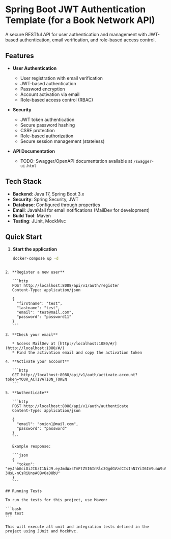 # Spring Boot JWT Authentication Template (for a Book Network API)

A secure RESTful API for user authentication and management with JWT-based authentication, email verification, and role-based access control.

## Features

- **User Authentication**
  - User registration with email verification
  - JWT-based authentication
  - Password encryption
  - Account activation via email
  - Role-based access control (RBAC)

- **Security**
  - JWT token authentication
  - Secure password hashing
  - CSRF protection
  - Role-based authorization
  - Secure session management (stateless)

- **API Documentation**
  - TODO: Swagger/OpenAPI documentation available at `/swagger-ui.html`

## Tech Stack

- **Backend**: Java 17, Spring Boot 3.x
- **Security**: Spring Security, JWT
- **Database**: Configured through properties
- **Email**: JavaMail for email notifications (MailDev for development)
- **Build Tool**: Maven
- **Testing**: JUnit, MockMvc

## Quick Start

1. **Start the application**
   ```bash
   docker-compose up -d
````

2. **Register a new user**

   ```http
   POST http://localhost:8088/api/v1/auth/register
   Content-Type: application/json

   {
     "firstname": "test",
     "lastname": "test",
     "email": "test@mail.com",
     "password": "password11"
   }
   ```

3. **Check your email**

   * Access MailDev at [http://localhost:1080/#/](http://localhost:1080/#/)
   * Find the activation email and copy the activation token

4. **Activate your account**

   ```http
   GET http://localhost:8088/api/v1/auth/activate-account?token=YOUR_ACTIVATION_TOKEN
   ```

5. **Authenticate**

   ```http
   POST http://localhost:8088/api/v1/auth/authenticate
   Content-Type: application/json

   {
     "email": "onion1@mail.com",
     "password": "password"
   }
   ```

   Example response:

   ```json
   {
     "token": "eyJhbGciOiJIUzI1NiJ9.eyJmdWxsTmFtZSI6InRlc3QgdGVzdCIsInN1YiI6Im9uaW9uMUBtYWlsLmNvbSIsImlhdCI6MTc1NzQzOTU0MCwiZXhwIjoxNzU3NDQ4MTgwLCJhdXRob3JpdGllcyI6WyJVU0VSIl19.mqiVwsAHsQHz1QAhEeU-3HsL-nCsRiUnsA0BvOaD8bU"
   }
   ```

## Running Tests

To run the tests for this project, use Maven:

```bash
mvn test
```

This will execute all unit and integration tests defined in the project using JUnit and MockMvc.
